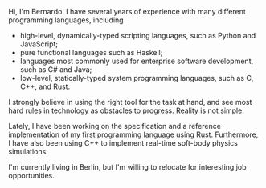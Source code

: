 Hi, I'm Bernardo.
I have several years of experience with many different programming languages, including
- high-level, dynamically-typed scripting languages, such as Python and JavaScript;
- pure functional languages such as Haskell;
- languages most commonly used for enterprise software development, such as C# and Java;
- low-level, statically-typed system programming languages, such as C, C++, and Rust.

I strongly believe in using the right tool for the task at hand, and see most hard rules in technology as obstacles to progress.
Reality is not simple.

Lately, I have been working on the specification and a reference implementation of my first programming language using Rust.
Furthermore, I have also been using C++ to implement real-time soft-body physics simulations.

I'm currently living in Berlin, but I'm willing to relocate for interesting job opportunities.
